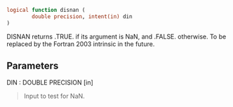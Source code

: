```fortran
logical function disnan (
        double precision, intent(in) din
)
```

DISNAN returns .TRUE. if its argument is NaN, and .FALSE.
otherwise.  To be replaced by the Fortran 2003 intrinsic in the
future.

## Parameters
DIN : DOUBLE PRECISION [in]
> Input to test for NaN.
